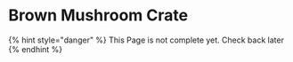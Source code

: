 # Brown Mushroom Crate

{% hint style="danger" %}
This Page is not complete yet. Check back later
{% endhint %}

